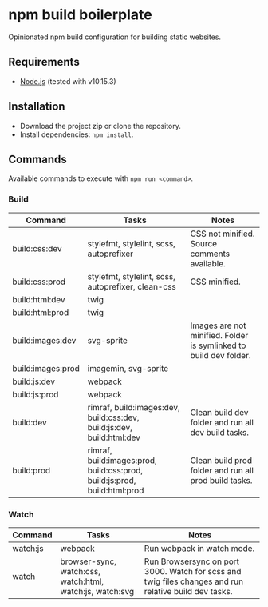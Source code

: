 # npm build boilerplate
Opinionated npm build configuration for building static websites.

## Requirements

 - [Node.js](https://nodejs.org) (tested with v10.15.3)

## Installation

 - Download the project zip or clone the repository.
 - Install dependencies: `npm install`.

## Commands
Available commands to execute with `npm run <command>`.

### Build

| Command | Tasks | Notes |
| --- | --- | --- |
| build:css:dev | stylefmt, stylelint, scss, autoprefixer | CSS not minified. Source comments available. |
| build:css:prod | stylefmt, stylelint, scss, autoprefixer, clean-css | CSS minified. |
| build:html:dev | twig | |
| build:html:prod | twig | |
| build:images:dev | svg-sprite | Images are not minified. Folder is symlinked to build dev folder. |
| build:images:prod | imagemin, svg-sprite | |
| build:js:dev | webpack | |
| build:js:prod | webpack | |
| build:dev | rimraf, build:images:dev, build:css:dev, build:js:dev, build:html:dev | Clean build dev folder and run all dev build tasks. |
| build:prod | rimraf, build:images:prod, build:css:prod, build:js:prod, build:html:prod | Clean build prod folder and run all prod build tasks. |

### Watch

| Command | Tasks | Notes |
| --- | --- | --- |
| watch:js | webpack | Run webpack in watch mode. |
| watch | browser-sync, watch:css, watch:html, watch:js, watch:svg | Run Browsersync on port 3000. Watch for scss and twig files changes and run relative build dev tasks. |